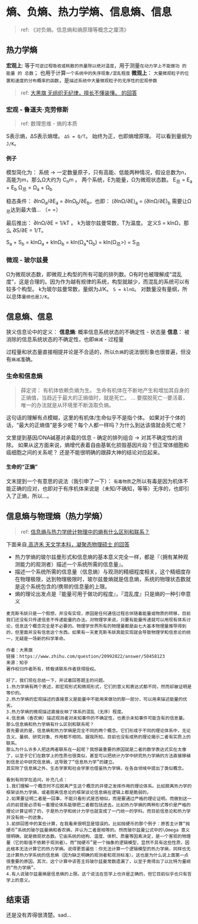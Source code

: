 
# 熵、负熵、热力学熵、信息熵、信息
> ref: 《对负熵。信息熵和熵原理等概念之厘清》

## 热力学熵
**宏观上**: 等于`可逆过程吸收或耗散的热量除以绝对温度`，用于测量`在动力学上不能做功 的 能量 的 总数`； 也用于计算`一个系统中的失序现象/混乱程度`
**微观上**： `大量微观粒子的位置和速度的分布概率的函数`，是`描述系统中大量微观粒子的无序性的宏观参数`

> ref: [ 大黑旗 无组织无纪律，擅长不懂装懂。  的回答](https://www.zhihu.com/question/20992022/answer/50458123)

### 宏观 - 鲁道夫·克劳修斯
> ref: 数理思维 - 熵的本质

S表示熵，∆S表示熵增。
`∆S = Q/T`。 始终为正，也即熵增原理。
可以看到量纲为`J/K`。

#### 例子

模型简化为： 系统 -> 一定数量原子，只有高能、低能两种情况，假设总数为n，高能为m，那么Ω大约为 C<sub>n</sub><super>m</super> 。
两个系统，E为能量，Ω为微观状态数。
E<sub>总</sub> = E<sub>a</sub> + E<sub>b</sub>
Ω<sub>总</sub> = Ω<sub>a</sub> + Ω<sub>b</sub>

稳态条件： ∂lnΩ<sub>a</sub>/∂E<sub>a</sub> = ∂lnΩ<sub>b</sub>/∂E<sub>b</sub>，也即： (∂lnΩ/∂E)<sub>a</sub> = (∂lnΩ/∂E)<sub>b</sub>
需要让Ω<sub>总</sub>达到最大值... （= =）

最后推出： ∂lnΩ/∂E = 1/kT 。 k为玻尔兹曼常数，T为温度。
定义S = klnΩ，那么 ∂S/∂E = 1/T。

S<sub>a</sub> + S<sub>b</sub> = klnΩ<sub>a</sub> + klnΩ<sub>b</sub> = kln(Ω<sub>a</sub>\*Ω<sub>b</sub>) = kln(Ω<sub>总</sub>>) = S<sub>总</sub>


### 微观 - 玻尔兹曼
Ω为微观状态数，即微观上构型的所有可能的排列数。Ω有时也被理解成“混乱度”，这是合理的。因为作为越有规律的系统，构型就越少，而混乱的系统可以有较多个构型。
k为玻尔兹曼常数，量纲为J/K。
`S = klnΩ`。 对数量没有量纲，所以总体`量纲也是J/K`。

## 信息熵、信息

狭义信息论中的定义：
**信息熵**: 概率信息系统状态的不确定性 - 状态量
**信息**： 被消除的信息系统状态的不确定性，也即`熵减` - 过程量

过程量和状态量直接相提并论是不合适的，所以`负熵`的说法很形象也很普遍，但没有`熵减`准确。

### 生命和信息熵
> 薛定谔： 有机体依赖负熵为生。 生命有机体在不断地产生和增加其自身的正熵值，当趋近于最大的正熵值时，就是死亡。 ... 要摆脱死亡···要活着，唯一的办法就是从环境里不断汲取负熵。

这句话的理解有点模糊，这里的有机体/生命似乎不是指个体。 如果对于个体的话，“最大的正熵值”是多少呢？每个人都一样吗？为什么到达该值就会死亡呢？

文里提到基因/DNA碱基对承载的信息 - 确定的排列组合 -> 对其不确定性的消除。
如果从这方面来说，熵增代表着自由基氧化损毁基因片段？但正常体细胞和癌细胞之间的关系呢？ 还是不能很明确的跟薛大神的结论对应起来。

#### 生命的“正熵”
文末提到一个有意思的说法（我引申了一下）： `有毒物质`之所以有毒是因为机体不能正确的应对，也即对于有序机体来说是（未知/不确知，等等）无序的，也即引入了正熵，所以...。

## 信息熵与物理熵（热力学熵）
> ref: [信息熵与热力学统计物理中的熵有什么区别和联系？](https://www.zhihu.com/question/20992022)

下面来自[ 高济禾 天文学本科，凝聚态物理硕士 的回答](https://www.zhihu.com/question/20992022/answer/17022661)
* 热力学熵的玻尔兹曼形式和信息熵的基本意义完全一样，都是『（拥有某种观测能力的观测者）描述一个系统所需的信息量』。
* 描述一个系统所需的信息量（信息熵）与观测的精细程度相关，这个精细度存在物理极限，达到物理极限时，玻尔兹曼熵就是信息熵，系统的物理状态数就是这个系统包含的/携带的信息量的上限。
* 熵的理论出发点是『能量可用于做功的程度』，『混乱度』只是熵的一种引申意义

```
麦克斯韦妖只是一个假想，并没有实现，原因是任何通信过程总伴随着能量或物质的转移，目前我们还没有只传递信息不传递能量的办法。对物理学来说，只要有能量传递就可以用现有体系讨论，信息这个概念完全是不必要的。物理学世界所有的物理量都是由七大基本物理量推导得到的，但里面并没有信息这个东西。如果有一天麦克斯韦妖真能实现就会导致物理学和信息论的统一，无疑是一场新的科学革命。
```

```
作者：大黑旗
链接：https://www.zhihu.com/question/20992022/answer/50458123
来源：知乎
著作权归作者所有，转载请联系作者获得授权。

好了，我们现在总结一下，并试着回答题主的问题。
1.热力学熵有两个表述，即宏观形式和微观形式，它们的意义和表达式都不同，然而却被证明是等价的。
2.热力学熵的宏观描述的直接意义是能量中不能用来做功的那一部分，可以用来描述能量的优劣。
3.热力学熵的微观描述直接反映了体系的混乱（无序）程度。
4.信息熵（香农熵）描述观测者对未知事件的不确定性，也表示未知事件可能含有的信息量。
那么信息熵和热力学熵有什么区别和联系呢？
首先要说的是，信息熵和热力学熵是完全不同的两个概念。它们形成于不同的理论体系中，无论含义、量纲、研究对象、作用都不相同。据我所知，目前也没有成熟的理论揭示二者有实质上的联系。
那么为什么许多人把这两者联系在一起呢？我想最重要的原因就是二者的数学表达式实在太像了，以至于它们在数学上的性质也很类似，甚至可以把统计力学中研究热力学熵的方法直接移植到信息论中研究信息熵，这导致了“信息热力学”的建立。
其实除了信息熵之外，生态学家和社会学家也借鉴热力学熵，在各自领域中提出了类似概念。

看到有同学在追问，补充几点：
1.我们理解一个概念时不应脱离产生这个概念的并使之发挥作用的理论体系。比如脱离热力学的框架谈热力学熵，或者脱离信息论的框架谈论信息熵在逻辑上都是脆弱的。
2.如果要证明二者是一回事，不能只看形式是否相似，而是要通过严格的理论证明。而做到这一点的前提是必须有一套理论体系能够把二者都包括进去。比如热力学熵的两种形式等价是严格的理论计算证明了的，于是热力学和统计力学也就变成了一门统一的学科。而目前信息论和热力学并没有统一的迹象。
3.前排回答中的某些计算，在我看来很明显是错误的。比如抛硬币的那个例子：原答主计算“抛硬币”系统的玻尔兹曼熵和香农熵，并认为二者是相等的。然而玻尔兹曼公式中的\Omega 意义很明确，就是微观状态数。它由系统的结构、温度、体积、质量等因素决定，是一个客观的物理量（它的取值不依赖于观测者）。而“抛硬币”是一个抽象的逻辑模型，显然不具有这些性质，因此根本无法计算它的热力学熵。说得更普遍些：你无法计算一个逻辑模型的热力学熵，同样也无法计算热力学系统的信息熵（因为缺乏明确的观测者和观测标准）。这也是为什么说上面第一点很重要的原因。其次，这个计算中该答主将玻尔兹曼常数遗漏了，以至于竟得出了以比特为量纲的“热力学熵”。
4.有人说玻尔兹曼熵是信息熵的上限。这个说法在哲学上也许是正确的，但它目前似乎也只有哲学上的意义。 
```


## 结束语
还是没有弄得很清楚。sad...
